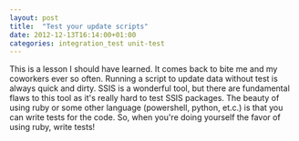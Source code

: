 ```yaml
---
layout: post
title:  "Test your update scripts"
date: 2012-12-13T16:14:00+01:00
categories: integration_test unit-test
---
```


This is a lesson I should have learned. It comes back to bite me and my coworkers ever so often. Running a script to update data without test is always quick and dirty. SSIS is a wonderful tool, but there are fundamental flaws to this tool as it's really hard to test SSIS packages. The beauty of using ruby or some other language (powershell, python, et.c.) is that you can write tests for the code. So, when you're doing yourself the favor of using ruby, write tests!
<div style="clear: both;"></div>